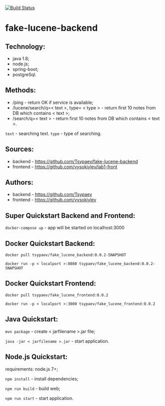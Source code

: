 [![Build Status](https://travis-ci.org/Tsypaev/fake-lucene-backend.svg?branch=master)](https://travis-ci.org/Tsypaev/fake-lucene-backend)

# fake-lucene-backend
## Technology:
* java 1.8;
* node.js;
* spring-boot;
* postgreSql.

## Methods:
* /ping - return OK if service is available;
* /lucene/search/q=< text >, type= < type > - return first 10 notes from DB which contains < text >;
* /search/q=< text > - return first 10 notes from DB which contains < text >.

`text` - searching text.
`type` - type of searching.

## Sources:
* backend - https://github.com/Tsypaev/fake-lucene-backend 
* frontend - https://github.com/vysokiylev/lab1-front

## Authors:
* backend - https://github.com/Tsypaev
* frontend - https://github.com/vysokiylev

## Super Quickstart Backend and Frontend:
`docker-compose up` - app will be started on localhost:3000

## Docker Quickstart Backend: 
`docker pull tsypaev/fake_lucene_backend:0.0.2-SNAPSHOT`

`docker run -p < localport >:8080 tsypaev/fake_lucene_backend:0.0.2-SNAPSHOT`
 
## Docker Quickstart Frontend: 
`docker pull tsypaev/fake_lucene_frontend:0.0.2`

`docker run -p < localport >:3000 tsypaev/fake_lucene_frontend:0.0.2`
 
 
## Java Quickstart:
`mvn package` - create < jarfilename >.jar file;

`java -jar < jarfilename >.jar` - start application.

## Node.js Quickstart:
requirements: node.js 7+;

`npm install` - install dependencies;

`npm run build` - build web;

`npm run start` - start application.




